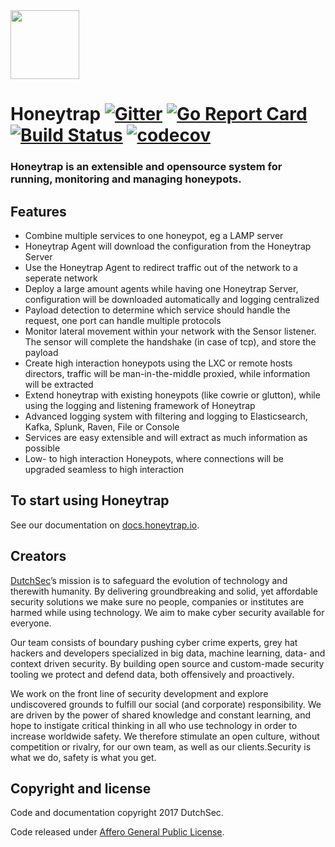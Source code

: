 <img src="http://docs.honeytrap.io/images/logo.png" height="110" />

# Honeytrap [![Gitter](https://badges.gitter.im/Join%20Chat.svg)](https://gitter.im/honeytrap/honeytrap?utm_source=badge&utm_medium=badge&utm_campaign=&utm_campaign=pr-badge&utm_content=badge) [![Go Report Card](https://goreportcard.com/badge/honeytrap/honeytrap)](https://goreportcard.com/report/honeytrap/honeytrap) [![Build Status](https://travis-ci.org/honeytrap/honeytrap.svg?branch=master)](https://travis-ci.org/honeytrap/honeytrap) [![codecov](https://codecov.io/gh/honeytrap/honeytrap/branch/master/graph/badge.svg)](https://codecov.io/gh/honeytrap/honeytrap)

### Honeytrap is an extensible and opensource system for running, monitoring and managing honeypots. 

## Features

* Combine multiple services to one honeypot, eg a LAMP server
* Honeytrap Agent will download the configuration from the Honeytrap Server
* Use the Honeytrap Agent to redirect traffic out of the network to a seperate network
* Deploy a large amount agents while having one Honeytrap Server, configuration will be downloaded automatically and logging centralized
* Payload detection to determine which service should handle the request, one port can handle multiple protocols
* Monitor lateral movement within your network with the Sensor listener. The sensor will complete the handshake (in case of tcp), and store the payload
* Create high interaction honeypots using the LXC or remote hosts directors, traffic will be man-in-the-middle proxied, while information will be extracted
* Extend honeytrap with existing honeypots (like cowrie or glutton), while using the logging and listening framework of Honeytrap
* Advanced logging system with filtering and logging to Elasticsearch, Kafka, Splunk, Raven, File or Console
* Services are easy extensible and will extract as much information as possible
* Low- to high interaction Honeypots, where connections will be upgraded seamless to high interaction

## To start using Honeytrap

See our documentation on [docs.honeytrap.io](http://docs.honeytrap.io/docs/home/).

## Creators

[DutchSec](https://dutchsec.com)’s mission is to safeguard the evolution of technology and therewith humanity. By delivering  groundbreaking and solid, yet affordable security solutions we make sure no people, companies or institutes are harmed while using technology. We aim to make cyber security available for everyone.

Our team consists of boundary pushing cyber crime experts, grey hat hackers and developers specialized in big data, machine learning, data- and context driven security. By building open source and custom-made security tooling we protect and defend data, both offensively and proactively. 

We work on the front line of security development and explore undiscovered grounds to fulfill our social (and corporate) responsibility. We are driven by the power of shared knowledge and constant learning, and hope to instigate critical thinking in all who use technology in order to increase worldwide safety. We therefore stimulate an open culture, without competition or rivalry, for our own team, as well as our clients.Security is what we do, safety is what you get.

## Copyright and license

Code and documentation copyright 2017 DutchSec.

Code released under [Affero General Public License](LICENSE).
